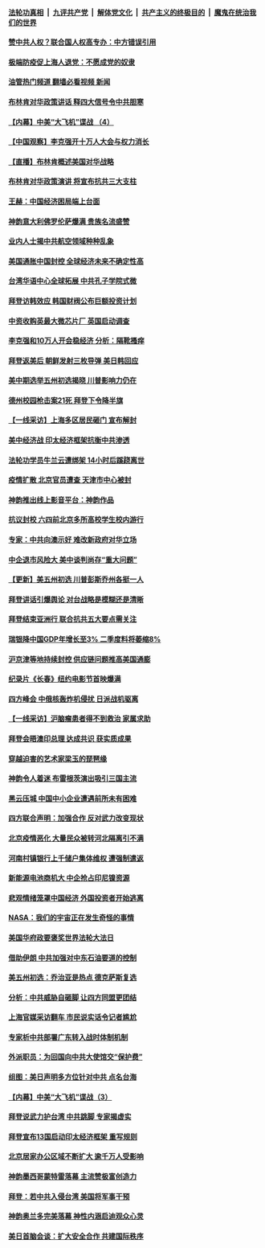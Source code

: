 ####  [法轮功真相](../../../../basic/blob/master/README.md?t=05270801) &nbsp;|&nbsp; [九评共产党](../../../../9ping.md/blob/master/README.md?t=05270801) &nbsp;|&nbsp; [解体党文化](../../../../jtdwh.md/blob/master/README.md?t=05270801)  &nbsp;|&nbsp; [共产主义的终极目的](../../../../gczydzjmd.md/blob/master/README.md?t=05270801) &nbsp;|&nbsp; [魔鬼在统治我们的世界](../../../../mgztzwmdsj.md/blob/master/README.md?t=05270801) 

#### [赞中共人权？联合国人权高专办：中方错误引用](../pages/nf4514/n13745933.md?t=05270801) 

#### [极端防疫促上海人退党：不愿成党的奴隶](../pages/nf4514/n13745816.md?t=05270801) 

#### [油管热门频道 翻墙必看视频 新闻](http://45.76.130.85:81/youtube.html?05270801)

#### [布林肯对华政策讲话 释四大信号令中共胆寒](../pages/nf4514/n13746116.md?t=05270801) 

#### [【内幕】中美“大飞机”谍战 （4）](../pages/nf4514/n13745555.md?t=05270801) 

#### [【中国观察】李克强开十万人大会与权力消长](../pages/nf4514/n13745814.md?t=05270801) 

#### [【直播】布林肯概述美国对华战略](../pages/nf4514/n13745109.md?t=05270801) 

#### [布林肯对华政策演讲 将宣布抗共三大支柱](../pages/nf4514/n13745974.md?t=05270801) 

#### [王赫：中国经济困局端上台面](../pages/nf4514/n13745656.md?t=05270801) 

#### [神韵意大利佛罗伦萨爆满 贵族名流盛赞](../pages/nf4514/n13745675.md?t=05270801) 

#### [业内人士揭中共航空领域种种乱象](../pages/nf4514/n13745602.md?t=05270801) 

#### [美国通胀中国封控 全球经济未来不确定性高](../pages/nf4514/n13745529.md?t=05270801) 

#### [台湾华语中心全球拓展 中共孔子学院式微](../pages/nf4514/n13745484.md?t=05270801) 

#### [拜登访韩效应 韩国财阀公布巨额投资计划](../pages/nf4514/n13745453.md?t=05270801) 

#### [中资收购英最大微芯片厂 英国启动调查](../pages/nf4514/n13745209.md?t=05270801) 

#### [李克强和10万人开会稳经济 分析：隔靴搔痒](../pages/nf4514/n13744468.md?t=05270801) 

#### [拜登返美后 朝鲜发射三枚导弹 美日韩回应](../pages/nf4514/n13745019.md?t=05270801) 

#### [美中期选举五州初选揭晓 川普影响力仍在](../pages/nf4514/n13745003.md?t=05270801) 

#### [德州校园枪击案21死 拜登下令降半旗](../pages/nf4514/n13745096.md?t=05270801) 

#### [【一线采访】上海多区居民砸门 宣布解封](../pages/nf4514/n13744846.md?t=05270801) 

#### [美中经济战 印太经济框架抗衡中共渗透](../pages/nf4514/n13744604.md?t=05270801) 

#### [法轮功学员牛兰云遭绑架 14小时后蹊跷离世](../pages/nf4514/n13744926.md?t=05270801) 

#### [疫情扩散 北京官员遭查 天津市中心被封](../pages/nf4514/n13744729.md?t=05270801) 

#### [神韵推出线上影音平台：神韵作品](../pages/nf4514/n13744458.md?t=05270801) 

#### [抗议封校 六四前北京多所高校学生校内游行](../pages/nf4514/n13744574.md?t=05270801) 

#### [专家：中共向澳示好 难改新政府对华立场](../pages/nf4514/n13744191.md?t=05270801) 

#### [中企退市风险大 美中谈判尚存“重大问题”](../pages/nf4514/n13744554.md?t=05270801) 

#### [【更新】美五州初选 川普彭斯乔州各挺一人](../pages/nf4514/n13744483.md?t=05270801) 

#### [拜登讲话引爆舆论 对台战略是模糊还是清晰](../pages/nf4514/n13744490.md?t=05270801) 

#### [拜登结束亚洲行 联合抗共五大要点需关注](../pages/nf4514/n13744373.md?t=05270801) 

#### [瑞银降中国GDP年增长至3% 二季度料将萎缩8%](../pages/nf4514/n13744327.md?t=05270801) 

#### [沪京津等地持续封控 供应链问题推高美国通膨](../pages/nf4514/n13744422.md?t=05270801) 

#### [纪录片《长春》纽约电影节首映爆满](../pages/nf4514/n13744183.md?t=05270801) 

#### [四方峰会 中俄核轰炸机侵扰 日派战机驱离](../pages/nf4514/n13744375.md?t=05270801) 

#### [【一线采访】沪脑瘤患者得不到救治 家属求助](../pages/nf4514/n13744217.md?t=05270801) 

#### [拜登会晤澳印总理 达成共识 获实质成果](../pages/nf4514/n13744230.md?t=05270801) 

#### [穿越迫害的艺术家梁玉的琵琶缘](../pages/nf4514/n13741726.md?t=05270801) 

#### [神韵令人着迷 布雷根茨演出吸引三国主流](../pages/nf4514/n13744221.md?t=05270801) 

#### [黑云压城 中国中小企业遭遇前所未有困难](../pages/nf4514/n13744053.md?t=05270801) 

#### [四方联合声明：加强合作 反对武力改变现状](../pages/nf4514/n13744126.md?t=05270801) 

#### [北京疫情恶化 大量民众被转河北隔离引不满](../pages/nf4514/n13744036.md?t=05270801) 

#### [河南村镇银行上千储户集体维权 遭强制遣返](../pages/nf4514/n13743906.md?t=05270801) 

#### [新能源电池商机大 中企抢占印尼镍资源](../pages/nf4514/n13744063.md?t=05270801) 

#### [悲观情绪笼罩中国经济 外国投资者开始逃离](../pages/nf4514/n13743825.md?t=05270801) 

#### [NASA：我们的宇宙正在发生奇怪的事情](../pages/nf4514/n13743576.md?t=05270801) 

#### [美国华府政要褒奖世界法轮大法日](../pages/nf4514/n13743770.md?t=05270801) 

#### [借助伊朗 中共加强对中东石油要道的控制](../pages/nf4514/n13743911.md?t=05270801) 

#### [美五州初选：乔治亚是热点 德克萨斯复选](../pages/nf4514/n13743805.md?t=05270801) 

#### [分析：中共威胁自砸脚 让四方同盟更团结](../pages/nf4514/n13743783.md?t=05270801) 

#### [上海官媒采访翻车 市民说实话令记者尴尬](../pages/nf4514/n13743010.md?t=05270801) 

#### [专家析中共部署广东转入战时体制机制](../pages/nf4514/n13743850.md?t=05270801) 

#### [外派职员：为回国向中共大使馆交“保护费”](../pages/nf4514/n13743724.md?t=05270801) 

#### [组图：美日声明多方位针对中共 点名台海](../pages/nf4514/n13743686.md?t=05270801) 

#### [【内幕】中美“大飞机”谍战（3）](../pages/nf4514/n13743245.md?t=05270801) 

#### [拜登说武力护台湾 中共跳脚 专家揭虚实](../pages/nf4514/n13743620.md?t=05270801) 

#### [拜登宣布13国启动印太经济框架 重写规则](../pages/nf4514/n13743484.md?t=05270801) 

#### [北京居家办公区域不断扩大 逾千万人受影响](../pages/nf4514/n13743437.md?t=05270801) 

#### [神韵墨西哥蒙特雷落幕 主流赞极富创造力](../pages/nf4514/n13743491.md?t=05270801) 

#### [拜登：若中共入侵台湾 美国将军事干预](../pages/nf4514/n13743353.md?t=05270801) 

#### [神韵奥兰多完美落幕 神性内涵启迪观众心灵](../pages/nf4514/n13743298.md?t=05270801) 

#### [美日首脑会谈：扩大安全合作 共建国际秩序](../pages/nf4514/n13743420.md?t=05270801) 

<img src='http://gfw-breaker.win/goodnews/indexes/nf4514.md' width='0px' height='0px'/>
